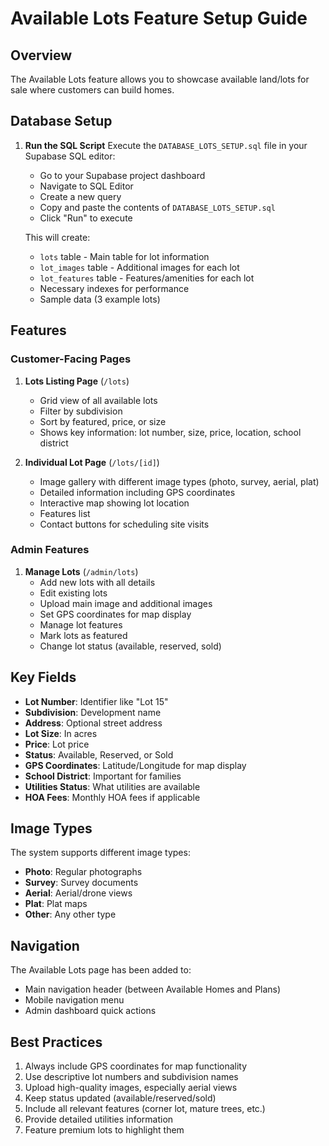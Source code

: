 # Available Lots Feature Setup Guide

## Overview
The Available Lots feature allows you to showcase available land/lots for sale where customers can build homes.

## Database Setup

1. **Run the SQL Script**
   Execute the `DATABASE_LOTS_SETUP.sql` file in your Supabase SQL editor:
   - Go to your Supabase project dashboard
   - Navigate to SQL Editor
   - Create a new query
   - Copy and paste the contents of `DATABASE_LOTS_SETUP.sql`
   - Click "Run" to execute

   This will create:
   - `lots` table - Main table for lot information
   - `lot_images` table - Additional images for each lot
   - `lot_features` table - Features/amenities for each lot
   - Necessary indexes for performance
   - Sample data (3 example lots)

## Features

### Customer-Facing Pages

1. **Lots Listing Page** (`/lots`)
   - Grid view of all available lots
   - Filter by subdivision
   - Sort by featured, price, or size
   - Shows key information: lot number, size, price, location, school district

2. **Individual Lot Page** (`/lots/[id]`)
   - Image gallery with different image types (photo, survey, aerial, plat)
   - Detailed information including GPS coordinates
   - Interactive map showing lot location
   - Features list
   - Contact buttons for scheduling site visits

### Admin Features

1. **Manage Lots** (`/admin/lots`)
   - Add new lots with all details
   - Edit existing lots
   - Upload main image and additional images
   - Set GPS coordinates for map display
   - Manage lot features
   - Mark lots as featured
   - Change lot status (available, reserved, sold)

## Key Fields

- **Lot Number**: Identifier like "Lot 15"
- **Subdivision**: Development name
- **Address**: Optional street address
- **Lot Size**: In acres
- **Price**: Lot price
- **Status**: Available, Reserved, or Sold
- **GPS Coordinates**: Latitude/Longitude for map display
- **School District**: Important for families
- **Utilities Status**: What utilities are available
- **HOA Fees**: Monthly HOA fees if applicable

## Image Types

The system supports different image types:
- **Photo**: Regular photographs
- **Survey**: Survey documents
- **Aerial**: Aerial/drone views
- **Plat**: Plat maps
- **Other**: Any other type

## Navigation

The Available Lots page has been added to:
- Main navigation header (between Available Homes and Plans)
- Mobile navigation menu
- Admin dashboard quick actions

## Best Practices

1. Always include GPS coordinates for map functionality
2. Use descriptive lot numbers and subdivision names
3. Upload high-quality images, especially aerial views
4. Keep status updated (available/reserved/sold)
5. Include all relevant features (corner lot, mature trees, etc.)
6. Provide detailed utilities information
7. Feature premium lots to highlight them 
